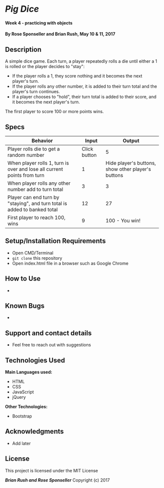 # _Pig Dice_

#### Week 4 - practicing with objects

#### By **Rose Sponseller and Brian Rush, May 10 & 11, 2017**

## Description

A simple dice game. Each turn, a player repeatedly rolls a die until either a 1 is rolled or the player decides to "stay":

* If the player rolls a 1, they score nothing and it becomes the next player's turn.
* If the player rolls any other number, it is added to their turn total and the player's turn continues.
* If a player chooses to "hold", their turn total is added to their score, and it becomes the next player's turn.

The first player to score 100 or more points wins.

## Specs

 | Behavior                                       |  Input | Output    |
 | ---------------------------------------------- | ------ | --------- |
 | Player rolls die to get a random number    | Click button      | 5      |
 | When player rolls 1, turn is over and lose all current points from turn  | 1 | Hide player's buttons, show other player's buttons  |
 | When player rolls any other number add to turn total | 3     | 3  |
 | Player can end turn by "staying", and turn total is added to banked total        | 12      | 27         |
 | First player to reach 100, wins     | 9      | 100 - You win!       |

## Setup/Installation Requirements

* Open CMD/Terminal
* `git clone` this repository
* Open index.html file in a browser such as Google Chrome

## How to Use

*

## Known Bugs

*

## Support and contact details

* Feel free to reach out with suggestions

## Technologies Used

**Main Languages used:**

* HTML
* CSS
* JavaScript
* jQuery

**Other Technologies:**

* Bootstrap

## Acknowledgments

* Add later

## License

This project is licensed under the MIT License

**_Brian Rush and Rose Sponseller_** Copyright (c) 2017
